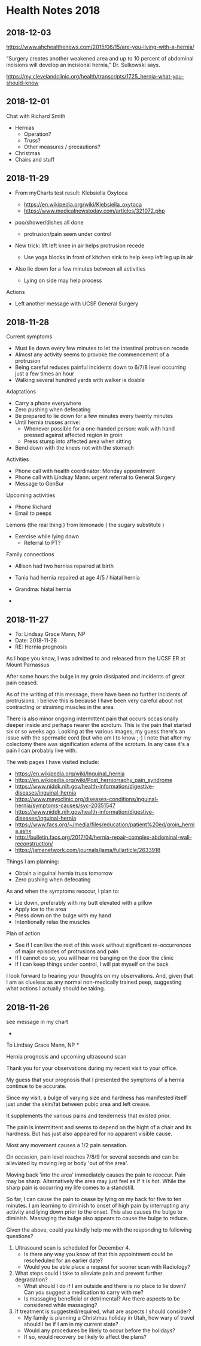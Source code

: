 
# Health Notes 2018





## 2018-12-03

https://www.ahchealthenews.com/2015/06/15/are-you-living-with-a-hernia/

“Surgery creates another weakened area and up to 10 percent of abdominal incisions will develop an incisional hernia,” Dr. Sulkowski says.

https://my.clevelandclinic.org/health/transcripts/1725_hernia-what-you-should-know

## 2018-12-01


Chat with Richard Smith
* Hernias
	* Operation?
	* Truss?
	* Other measures / precautions?
* Christmas
* Chairs and stuff



## 2018-11-29

* From myCharts test result: Klebsiella Oxytoca
	* https://en.wikipedia.org/wiki/Klebsiella_oxytoca
	* https://www.medicalnewstoday.com/articles/321072.php


* poo/shower/dishes all done
	* protrusion/pain seem under control
* New trick: lift left knee in air helps protrusion recede
	* Use yoga blocks in front of kitchen sink to help keep left leg up in air
* Also lie down for a few minutes between all activities
	* Lying on side may help process

Actions
* Left another message with UCSF General Surgery



## 2018-11-28

Current symptoms
* Must lie down every few minutes to let the intestinal protrusion recede
* Almost any activity seems to provoke the commencement of a protrusion
* Being careful reduces painful incidents down to 6/7/8 level occurring just a few times an hour
* Walking several hundred yards with walker is doable

Adaptations
* Carry a phone everywhere
* Zero pushing when defecating
* Be prepared to lie down for a few minutes every twenty minutes
* Until hernia trusses arrive:
	* Whenever possible for a one-handed person: walk with hand pressed against affected region in groin
	* Press stump into affected area when sitting
* Bend down with the knees not with the stomach


Activities
* Phone call with health coordinator: Monday appointment
* Phone call with Lindsay Mann: urgent referral to General Surgery
* Message to GenSur


Upcoming activities
* Phone Richard
* Email to peeps

Lemons (the real thing ) from lemonade ( the sugary substitute )
* Exercise while lying down
	* Referral to PT?

Family connections
* Allison had two hernias repaired at birth
* Tania had hernia repaired at age 4/5 / hiatal hernia
* Grandma: hiatal hernia

*


## 2018-11-27

* To: Lindsay Grace Mann, NP
* Date: 2018-11-28
* RE: Hernia prognosis

As I hope you know, I was admitted to and released from the UCSF ER at Mount Parnassus

After some hours the bulge in my groin dissipated and incidents of great pain ceased.

As of the writing of this message, there have been no further incidents of protrusions. I believe this is because I have been very careful about not contracting or straining muscles in the area.

There is also minor ongoing intermittent pain that occurs occasionally deeper inside and perhaps nearer the scrotum. This is the pain that started six or so weeks ago. Looking at the various images, my guess there's an issue with the spermatic cord (but who am I to know ;-) I note that after my colectomy there was signification edema of the scrotum. In any case it's a pain I can probably live with.

The web pages I have visited include:

* https://en.wikipedia.org/wiki/Inguinal_hernia
* https://en.wikipedia.org/wiki/Post_herniorraphy_pain_syndrome
* https://www.niddk.nih.gov/health-information/digestive-diseases/inguinal-hernia
* https://www.mayoclinic.org/diseases-conditions/inguinal-hernia/symptoms-causes/syc-20351547
* https://www.niddk.nih.gov/health-information/digestive-diseases/inguinal-hernia
* https://www.facs.org/~/media/files/education/patient%20ed/groin_hernia.ashx
* http://bulletin.facs.org/2017/04/hernia-repair-complex-abdominal-wall-reconstruction/
* https://jamanetwork.com/journals/jama/fullarticle/2633918


Things I am planning:
* Obtain a inguinal hernia truss tomorrow
* Zero pushing when defecating


As and when the symptoms reoccur, I plan to:
* Lie down, preferably with my butt elevated with a pillow
* Apply ice to the area
* Press down on the bulge with my hand
* Intentionally relax the muscles


Plan of action
* See if I can live the rest of this week without significant re-occurrences of major episodes of protrusions and pain
* If I cannot do so, you will hear me banging on the door the clinic
* If I can keep things under control, I will pat myself on the back

I look forward to hearing your thoughts on my observations. And, given that I am as clueless as any normal  non-medically trained peep, suggesting what actions I actually should be taking.




## 2018-11-26


see message in my chart

*
To Lindsay Grace Mann, NP
*

Hernia prognosis and upcoming ultrasound scan


Thank you for your observations during my recent visit to your office.

My guess that your prognosis that I presented the symptoms of a hernia continue to be accurate.


Since my visit, a bulge of varying size and hardness has manifested itself just under the skin/fat between pubic area and left crease.

It supplements the various pains and tenderness that existed prior.


The pain is intermittent and seems to depend on the hight of a chair and its hardness.
But has just also appeared for no apparent visible cause.


Most any movement causes a 1/2 pain sensation.


On occasion, pain level reaches 7/8/9 for several seconds and can be alleviated by moving leg or body 'out of the area'.

Moving back 'into the area' immediately causes the pain to reoccur.
Pain may be sharp. Alternatively the area may just feel as if it is hot.
While the sharp pain is occurring my life comes to a standstill.


So far, I can cause the pain to cease by lying on my back for five to ten minutes.
I am learning to diminish to onset of high pain by interrupting any activity and lying down prior to the onset.
This also causes the bulge to diminish. Massaging the bulge also appears to cause the bulge to reduce.


Given the above, could you kindly help me with the responding to following questions?


1. Ultrasound scan is scheduled for December 4.
	* Is there any way you know of that this appointment could be rescheduled for an earlier date?
	* Would you be able place a request for sooner scan with Radiology?
2. What steps could I take to alleviate pain and prevent further degradation?
	* What should I do if I am outside and there is no place to lie down? Can you suggest a medication to carry with me?
	* Is massaging beneficial or detrimental? Are there aspects to be considered while massaging?
3. If treatment is suggested/required, what are aspects I should consider?
	* My family is planning a Christmas holiday in Utah, how wary of travel should I be if I am in my current state?
	* Would any procedures be likely to occur before the holidays?
	* If so, would recovery be likely to affect the plans?
